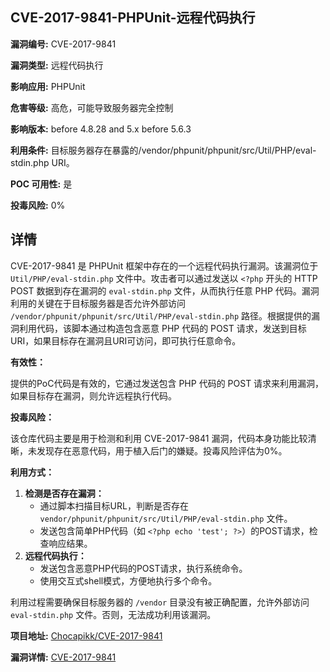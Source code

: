 ## CVE-2017-9841-PHPUnit-远程代码执行

**漏洞编号:** CVE-2017-9841

**漏洞类型:** 远程代码执行

**影响应用:** PHPUnit

**危害等级:** 高危，可能导致服务器完全控制

**影响版本:** before 4.8.28 and 5.x before 5.6.3

**利用条件:** 目标服务器存在暴露的/vendor/phpunit/phpunit/src/Util/PHP/eval-stdin.php URI。

**POC 可用性:** 是

**投毒风险:** 0%

## 详情

CVE-2017-9841 是 PHPUnit 框架中存在的一个远程代码执行漏洞。该漏洞位于 `Util/PHP/eval-stdin.php` 文件中。攻击者可以通过发送以 `<?php` 开头的 HTTP POST 数据到存在漏洞的 `eval-stdin.php` 文件，从而执行任意 PHP 代码。漏洞利用的关键在于目标服务器是否允许外部访问 `/vendor/phpunit/phpunit/src/Util/PHP/eval-stdin.php` 路径。根据提供的漏洞利用代码，该脚本通过构造包含恶意 PHP 代码的 POST 请求，发送到目标 URI，如果目标存在漏洞且URI可访问，即可执行任意命令。

**有效性：**

提供的PoC代码是有效的，它通过发送包含 PHP 代码的 POST 请求来利用漏洞，如果目标存在漏洞，则允许远程执行代码。

**投毒风险：**

该仓库代码主要是用于检测和利用 CVE-2017-9841 漏洞，代码本身功能比较清晰，未发现存在恶意代码，用于植入后门的嫌疑。投毒风险评估为0%。

**利用方式：**

1.  **检测是否存在漏洞：**
    *   通过脚本扫描目标URL，判断是否存在 `vendor/phpunit/phpunit/src/Util/PHP/eval-stdin.php` 文件。
    *   发送包含简单PHP代码（如 `<?php echo 'test'; ?>`）的POST请求，检查响应结果。
2.  **远程代码执行：**
    *   发送包含恶意PHP代码的POST请求，执行系统命令。
    *   使用交互式shell模式，方便地执行多个命令。

利用过程需要确保目标服务器的 `/vendor` 目录没有被正确配置，允许外部访问 `eval-stdin.php` 文件。否则，无法成功利用该漏洞。

**项目地址:** [Chocapikk/CVE-2017-9841](https://github.com/Chocapikk/CVE-2017-9841)

**漏洞详情:** [CVE-2017-9841](https://nvd.nist.gov/vuln/detail/CVE-2017-9841)